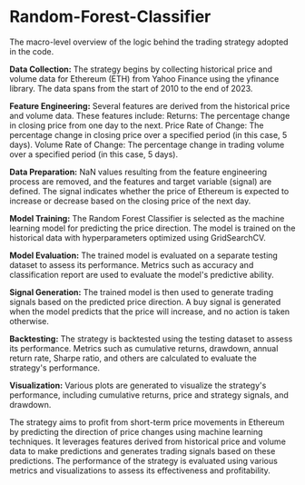 # Random-Forest-Classifier

The macro-level overview of the logic behind the trading strategy adopted in the code.

**Data Collection:** The strategy begins by collecting historical price and volume data for Ethereum (ETH) from Yahoo Finance using the yfinance library. The data spans from the start of 2010 to the end of 2023.

**Feature Engineering:** Several features are derived from the historical price and volume data. These features include:
  Returns: The percentage change in closing price from one day to the next.
  Price Rate of Change: The percentage change in closing price over a specified period (in this case, 5 days).
  Volume Rate of Change: The percentage change in trading volume over a specified period (in this case, 5 days).

**Data Preparation:** NaN values resulting from the feature engineering process are removed, and the features and target variable (signal) are defined. The signal indicates whether the price of Ethereum is expected to increase or decrease based on the closing price of the next day.

**Model Training:** The Random Forest Classifier is selected as the machine learning model for predicting the price direction. The model is trained on the historical data with hyperparameters optimized using GridSearchCV.

**Model Evaluation:** The trained model is evaluated on a separate testing dataset to assess its performance. Metrics such as accuracy and classification report are used to evaluate the model's predictive ability.

**Signal Generation:** The trained model is then used to generate trading signals based on the predicted price direction. A buy signal is generated when the model predicts that the price will increase, and no action is taken otherwise.

**Backtesting:** The strategy is backtested using the testing dataset to assess its performance. Metrics such as cumulative returns, drawdown, annual return rate, Sharpe ratio, and others are calculated to evaluate the strategy's performance.

**Visualization:** Various plots are generated to visualize the strategy's performance, including cumulative returns, price and strategy signals, and drawdown.

The strategy aims to profit from short-term price movements in Ethereum by predicting the direction of price changes using machine learning techniques. It leverages features derived from historical price and volume data to make predictions and generates trading signals based on these predictions. The performance of the strategy is evaluated using various metrics and visualizations to assess its effectiveness and profitability.
